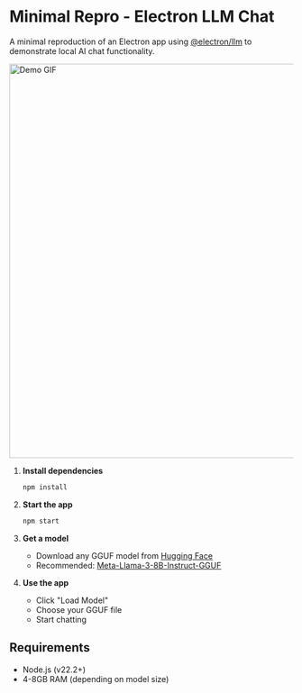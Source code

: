 # Minimal Repro - Electron LLM Chat

A minimal reproduction of an Electron app using [@electron/llm](https://github.com/electron/llm) to demonstrate local AI chat functionality.

<img src="https://github.com/user-attachments/assets/046c4420-afde-46c1-9377-14502ff61d96" alt="Demo GIF" width="700">

1. **Install dependencies**
   ```bash
   npm install
   ```

2. **Start the app**
   ```bash
   npm start
   ```

3. **Get a model**
   - Download any GGUF model from [Hugging Face](https://huggingface.co/models?library=gguf)
   - Recommended: [Meta-Llama-3-8B-Instruct-GGUF](https://huggingface.co/MaziyarPanahi/Meta-Llama-3-8B-Instruct-GGUF/tree/main)

4. **Use the app**
   - Click "Load Model"
   - Choose your GGUF file
   - Start chatting

## Requirements

- Node.js (v22.2+)
- 4-8GB RAM (depending on model size)
